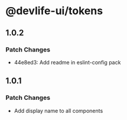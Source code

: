 # @devlife-ui/tokens

## 1.0.2

### Patch Changes

- 44e8ed3: Add readme in eslint-config pack

## 1.0.1

### Patch Changes

- Add display name to all components

